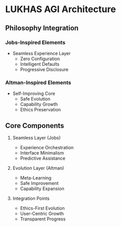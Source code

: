 # LUKHAS AGI Architecture

## Philosophy Integration

### Jobs-Inspired Elements
- Seamless Experience Layer
  - Zero Configuration
  - Intelligent Defaults
  - Progressive Disclosure

### Altman-Inspired Elements
- Self-Improving Core
  - Safe Evolution
  - Capability Growth
  - Ethics Preservation

## Core Components
1. Seamless Layer (Jobs)
   - Experience Orchestration
   - Interface Minimalism
   - Predictive Assistance

2. Evolution Layer (Altman)
   - Meta-Learning
   - Safe Improvement
   - Capability Expansion

3. Integration Points
   - Ethics-First Evolution
   - User-Centric Growth
   - Transparent Progress
